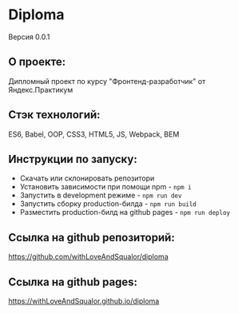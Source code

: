 # **Diploma**
Версия 0.0.1

## О проекте:
Дипломный проект по курсу "Фронтенд-разработчик" от Яндекс.Практикум

## Стэк технологий:
ES6, Babel, OOP, CSS3, HTML5, JS, Webpack, BEM

## Инструкции по запуску:
- Скачать или склонировать репозитори
- Установить зависимости при помощи npm - `npm i`
- Запустить в development режиме - `npm run dev`
- Запустить сборку production-билда - `npm run build`
- Разместить production-билд на github pages - `npm run deploy`

## Ссылка на github репозиторий:
https://github.com/withLoveAndSqualor/diploma

## Ссылка на github pages:
https://withLoveAndSqualor.github.io/diploma
